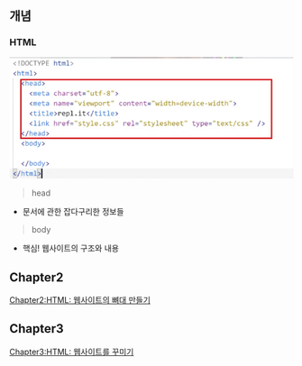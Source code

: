 ## 개념
### HTML
![html](/img/html.png)
> head
* 문서에 관한 잡다구리한 정보들
> body
* 핵심! 웹사이트의 구조와 내용

## Chapter2
[Chapter2:HTML: 웹사이트의 뼈대 만들기](https://github.com/iieunji023/front-end-lessons/blob/main/Chapter2.md)

## Chapter3
[Chapter3:HTML: 웹사이트를 꾸미기](https://github.com/iieunji023/front-end-lessons/blob/main/Chapter3.md)